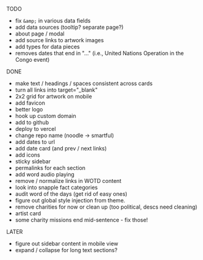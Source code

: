 TODO

- fix `&amp;` in various data fields
- add data sources (tooltip? separate page?)
- about page / modal
- add source links to artwork images
- add types for data pieces
- removes dates that end in "..." (i.e., United Nations Operation in the Congo event)

DONE

- make text / headings / spaces consistent across cards
- turn all links into target="\_blank"
- 2x2 grid for artwork on mobile
- add favicon
- better logo
- hook up custom domain
- add to github
- deploy to vercel
- change repo name (noodle -> smartful)
- add dates to url
- add date card (and prev / next links)
- add icons
- sticky sidebar
- permalinks for each section
- add word audio playing
- remove / normalize links in WOTD content
- look into snapple fact categories
- audit word of the days (get rid of easy ones)
- figure out global style injection from theme.
- remove charities for now or clean up (too political, descs need cleaning)
- artist card
- some charity missions end mid-sentence - fix those!

LATER

- figure out sidebar content in mobile view
- expand / collapse for long text sections?
